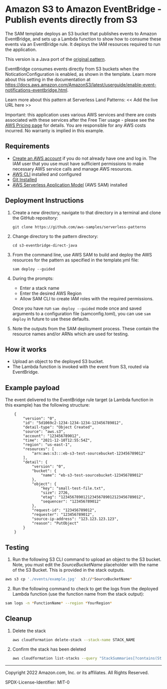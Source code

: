# Amazon S3 to Amazon EventBridge - Publish events directly from S3

The SAM template deploys an S3 bucket that publishes events to Amazon EventBridge, and sets up a Lambda function to show how to consume these events via an EventBridge rule. It deploys the IAM resources required to run the application.

This version is a Java port of the [original pattern](https://serverlessland.com/patterns/s3-eventbridge).

EventBridge consumes events directly from S3 buckets when the NoticationConfiguration is enabled, as shown in the template. Learn more about this setting in the documentation at https://docs.aws.amazon.com/AmazonS3/latest/userguide/enable-event-notifications-eventbridge.html.

Learn more about this pattern at Serverless Land Patterns: << Add the live URL here >>

Important: this application uses various AWS services and there are costs associated with these services after the Free Tier usage - please see the [AWS Pricing page](https://aws.amazon.com/pricing/) for details. You are responsible for any AWS costs incurred. No warranty is implied in this example.

## Requirements

* [Create an AWS account](https://portal.aws.amazon.com/gp/aws/developer/registration/index.html) if you do not already have one and log in. The IAM user that you use must have sufficient permissions to make necessary AWS service calls and manage AWS resources.
* [AWS CLI](https://docs.aws.amazon.com/cli/latest/userguide/install-cliv2.html) installed and configured
* [Git Installed](https://git-scm.com/book/en/v2/Getting-Started-Installing-Git)
* [AWS Serverless Application Model](https://docs.aws.amazon.com/serverless-application-model/latest/developerguide/serverless-sam-cli-install.html) (AWS SAM) installed

## Deployment Instructions

1. Create a new directory, navigate to that directory in a terminal and clone the GitHub repository:
    ```
    git clone https://github.com/aws-samples/serverless-patterns
    ```
1. Change directory to the pattern directory:
    ```
    cd s3-eventbridge-direct-java
    ```
1. From the command line, use AWS SAM to build and deploy the AWS resources for the pattern as specified in the template.yml file:
    ```
    sam deploy --guided
    ```
1. During the prompts:
    * Enter a stack name
    * Enter the desired AWS Region
    * Allow SAM CLI to create IAM roles with the required permissions.

    Once you have run `sam deploy --guided` mode once and saved arguments to a configuration file (samconfig.toml), you can use `sam deploy` in future to use these defaults.

1. Note the outputs from the SAM deployment process. These contain the resource names and/or ARNs which are used for testing.

## How it works

* Upload an object to the deployed S3 bucket.
* The Lambda function is invoked with the event from S3, routed via EventBridge.

## Example payload

The event delivered to the EventBridge rule target (a Lambda function in this example) has the following structure:

```
    {
        "version": "0",
        "id": "5d1069c2-1234-1234-1234-123456789012",
        "detail-type": "Object Created",
        "source": "aws.s3",
        "account": "123456789012",
        "time": "2021-12-10T12:55:54Z",
        "region": "us-east-1",
        "resources": [
            "arn:aws:s3:::eb-s3-test-sourcebucket-123456789012"
        ],
        "detail": {
            "version": "0",
            "bucket": {
                "name": "eb-s3-test-sourcebucket-123456789012"
            },
            "object": {
                "key": "small-test-file.txt",
                "size": 2726,
                "etag": "123456789012123456789012123456789012",
                "sequencer": "123456789012"
            },
            "request-id": "123456789012",
            "requester": "123456789012",
            "source-ip-address": "123.123.123.123",
            "reason": "PutObject"
        }
    }
```

## Testing

1. Run the following S3 CLI command to upload an object to the S3 bucket. Note, you must edit the *SourceBucketName* placeholder with the name of the S3 Bucket. This is provided in the stack outputs.

```bash
aws s3 cp './events/example.jpg'  s3://*SourceBucketName*
```

2. Run the following command to check to get the logs from the deployed Lambda function (use the function name from the stack output):

```bash
sam logs -n *FunctionName* --region *YourRegion*
```

## Cleanup

1. Delete the stack
    ```bash
    aws cloudformation delete-stack --stack-name STACK_NAME
    ```
1. Confirm the stack has been deleted
    ```bash
    aws cloudformation list-stacks --query "StackSummaries[?contains(StackName,'STACK_NAME')].StackStatus"
    ```
----
Copyright 2022 Amazon.com, Inc. or its affiliates. All Rights Reserved.

SPDX-License-Identifier: MIT-0
